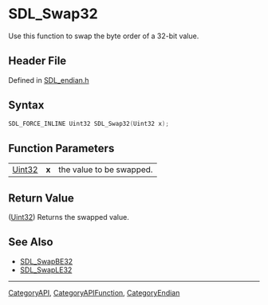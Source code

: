 # SDL_Swap32

Use this function to swap the byte order of a 32-bit value.

## Header File

Defined in [SDL_endian.h](https://github.com/libsdl-org/SDL/blob/SDL2/include/SDL_endian.h)

## Syntax

```c
SDL_FORCE_INLINE Uint32 SDL_Swap32(Uint32 x);
```

## Function Parameters

|                  |       |                          |
| ---------------- | ----- | ------------------------ |
| [Uint32](Uint32) | **x** | the value to be swapped. |

## Return Value

([Uint32](Uint32)) Returns the swapped value.

## See Also

- [SDL_SwapBE32](SDL_SwapBE32)
- [SDL_SwapLE32](SDL_SwapLE32)






----
[CategoryAPI](CategoryAPI), [CategoryAPIFunction](CategoryAPIFunction), [CategoryEndian](CategoryEndian)

